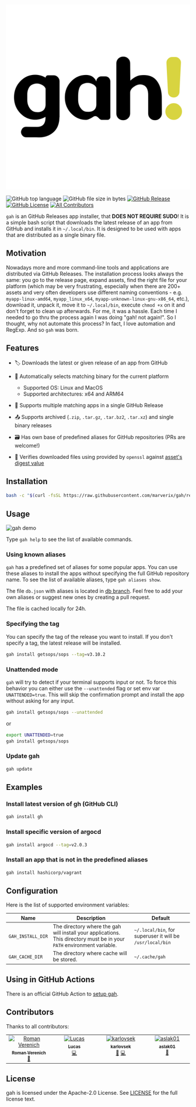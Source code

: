 ![gah! logo](./_static/logo.svg)


![GitHub top language](https://img.shields.io/github/languages/top/marverix/gah?color=d8d440&style=flat-square)
![GitHub file size in bytes](https://img.shields.io/github/size/marverix/gah/gah?color=db805a&style=flat-square)
[![GitHub Release](https://img.shields.io/github/v/release/marverix/gah?color=db5b92&style=flat-square)](https://github.com/marverix/gah/releases)
[![GitHub License](https://img.shields.io/github/license/marverix/gah?color=b95fda&style=flat-square)](https://github.com/marverix/gah/blob/master/LICENSE)
[![All Contributors](https://img.shields.io/github/all-contributors/marverix/gah?color=b1abea&style=flat-square)](#contributors)


`gah` is an GitHub Releases app installer, that **DOES NOT REQUIRE SUDO**! It is a simple bash script that downloads the latest release of an app from GitHub and installs it in `~/.local/bin`. It is designed to be used with apps that are distributed as a single binary file.

## Motivation

Nowadays more and more command-line tools and applications are distributed via GitHub Releases. The installation process looks always the same: you go to the release page, expand assets, find the right file for your platform (which may be very frustrating, especially when there are 200+ assets and very often developers use different naming conventions - e.g. `myapp-linux-amd64`, `myapp_linux_x64`, `myapp-unknown-linux-gnu-x86_64`, etc.), download it, unpack it, move it to `~/.local/bin`, execute `chmod +x` on it and don't forget to clean up afterwards. For me, it was a hassle. Each time I needed to go thru the process again I was doing "gah! not again!". So I thought, why not automate this process? In fact, I love automation and RegExp. And so `gah` was born.

## Features

- 🏷 Downloads the latest or given release of an app from GitHub
- 🎯 Automatically selects matching binary for the current platform

  - Supported OS: Linux and MacOS
  - Supported architectures: x64 and ARM64

- 🎳 Supports multiple matching apps in a single GitHub Release
- 📤 Supports archived (`.zip`, `.tar.gz`, `.tar.bz2`, `.tar.xz`) and single binary releases
- 🗃 Has own base of predefined aliases for GitHub repositories (PRs are welcome!)
- 🔐 Verifies downloaded files using provided by `openssl` against [asset's digest value](https://docs.github.com/en/rest/releases/assets?apiVersion=2022-11-28#get-a-release-asset)

## Installation

```bash
bash -c "$(curl -fsSL https://raw.githubusercontent.com/marverix/gah/refs/heads/master/tools/install.sh)"
```

## Usage

![gah demo](./_static/demo.gif)

Type `gah help` to see the list of available commands.

### Using known aliases

`gah` has a predefined set of aliases for some popular apps. You can use these aliases to install the apps without specifying the full GitHub repository name.
To see the list of available aliases, type `gah aliases show`.

The file `db.json` with aliases is located in [db branch](https://github.com/marverix/gah/blob/db/db.json). Feel free to add your own aliases or suggest new ones by creating a pull request.

The file is cached locally for 24h.

### Specifying the tag

You can specify the tag of the release you want to install. If you don't specify a tag, the latest release will be installed.

```bash
gah install getsops/sops --tag=v3.10.2
```

### Unattended mode

`gah` will try to detect if your terminal supports input or not. To force this behavior you can either use the `--unattended` flag or set env var `UNATTENDED=true`.
This will skip the confirmation prompt and install the app without asking for any input.

```bash
gah install getsops/sops --unattended
```

or

```bash
export UNATTENDED=true
gah install getsops/sops
```

### Update gah

```sh
gah update
```

## Examples

### Install latest version of gh (GitHub CLI)

```bash
gah install gh
```

### Install specific version of argocd

```bash
gah install argocd --tag=v2.0.3
```

### Install an app that is not in the predefined aliases

```bash
gah install hashicorp/vagrant
```

## Configuration

Here is the list of supported environment variables:

Name | Description | Default
---|---|---
`GAH_INSTALL_DIR` | The directory where the gah will install your applications. This directory must be in your `PATH` environment variable. | `~/.local/bin`, for superuser it will be `/usr/local/bin`
`GAH_CACHE_DIR` | The directory where cache will be stored. | `~/.cache/gah`

## Using in GitHub Actions

There is an official GitHub Action to [setup gah](https://github.com/marverix/setup-gah).

## Contributors

Thanks to all contributors:

<!-- ALL-CONTRIBUTORS-LIST:START - Do not remove or modify this section -->
<!-- prettier-ignore-start -->
<!-- markdownlint-disable -->
<table>
  <tbody>
    <tr>
      <td align="center" valign="top" width="14.28%"><a href="https://github.com/rverenich"><img src="https://avatars.githubusercontent.com/u/78074120?v=4?s=100" width="100px;" alt="Roman Verenich"/><br /><sub><b>Roman Verenich</b></sub></a><br /><a href="#data-rverenich" title="Data">🔣</a></td>
      <td align="center" valign="top" width="14.28%"><a href="https://github.com/LucasCzerny"><img src="https://avatars.githubusercontent.com/u/112941608?v=4?s=100" width="100px;" alt="Lucas"/><br /><sub><b>Lucas</b></sub></a><br /><a href="https://github.com/marverix/gah/commits?author=LucasCzerny" title="Code">💻</a></td>
      <td align="center" valign="top" width="14.28%"><a href="https://github.com/karlovsek"><img src="https://avatars.githubusercontent.com/u/43514900?v=4?s=100" width="100px;" alt="karlovsek"/><br /><sub><b>karlovsek</b></sub></a><br /><a href="https://github.com/marverix/gah/issues?q=author%3Akarlovsek" title="Bug reports">🐛</a> <a href="https://github.com/marverix/gah/commits?author=karlovsek" title="Code">💻</a></td>
      <td align="center" valign="top" width="14.28%"><a href="https://github.com/aslak01"><img src="https://avatars.githubusercontent.com/u/25505610?v=4?s=100" width="100px;" alt="aslak01"/><br /><sub><b>aslak01</b></sub></a><br /><a href="https://github.com/marverix/gah/issues?q=author%3Aaslak01" title="Bug reports">🐛</a></td>
    </tr>
  </tbody>
</table>

<!-- markdownlint-restore -->
<!-- prettier-ignore-end -->

<!-- ALL-CONTRIBUTORS-LIST:END -->

## License

gah is licensed under the Apache-2.0 License. See [LICENSE](./LICENSE) for the full license text.
